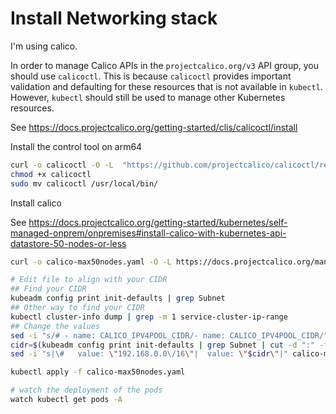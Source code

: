 # Install Networking stack

I'm using calico. 

In order to manage Calico APIs in the `projectcalico.org/v3` API group, you should use `calicoctl`. This is because `calicoctl` provides important validation and defaulting for these resources that is not available in `kubectl`. However, `kubectl` should still be used to manage other Kubernetes resources.

See https://docs.projectcalico.org/getting-started/clis/calicoctl/install

Install the control tool on arm64

```bash
curl -o calicoctl -O -L  "https://github.com/projectcalico/calicoctl/releases/download/v3.21.0/calicoctl-linux-arm64" 
chmod +x calicoctl
sudo mv calicoctl /usr/local/bin/
```

Install calico

See https://docs.projectcalico.org/getting-started/kubernetes/self-managed-onprem/onpremises#install-calico-with-kubernetes-api-datastore-50-nodes-or-less

```bash
curl -o calico-max50nodes.yaml -O -L https://docs.projectcalico.org/manifests/calico.yaml

# Edit file to align with your CIDR
## Find your CIDR
kubeadm config print init-defaults | grep Subnet
## Other way to find your CIDR
kubectl cluster-info dump | grep -m 1 service-cluster-ip-range
## Change the values
sed -i "s/# - name: CALICO_IPV4POOL_CIDR/- name: CALICO_IPV4POOL_CIDR/" calico-max50nodes.yaml
cidr=$(kubeadm config print init-defaults | grep Subnet | cut -d ":" -f2 | xargs)
sed -i "s|\#   value: \"192.168.0.0\/16\"|  value: \"$cidr\"|" calico-max50nodes.yaml

kubectl apply -f calico-max50nodes.yaml

# watch the deployment of the pods
watch kubectl get pods -A

```

